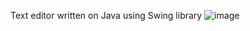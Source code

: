 Text editor written on Java using Swing library
![image](https://user-images.githubusercontent.com/107122193/177970472-8b1e7548-6a5f-4b2b-80e5-5e743228732c.png)
